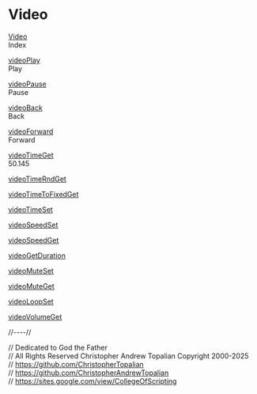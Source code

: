 # Video
[Video](video.md)  
Index

[videoPlay](videoPlay.js)  
Play

[videoPause](videoPause.js)  
Pause

[videoBack](videoBack.js)  
Back

[videoForward](videoForward.js)  
Forward

[videoTimeGet](videoTimeGet.js)  
50.145

[videoTimeRndGet](videoTimeRndGet.js)  

[videoTimeToFixedGet](videoTimeToFixedGet.js)  

[videoTimeSet](videoTimeSet.js)  

[videoSpeedSet](videoSpeedSet.js)  

[videoSpeedGet](videoSpeedGet.js)  

[videoGetDuration](videoDurationGet.js)  

[videoMuteSet](videoMuteSet.js)  

[videoMuteGet](videoMuteGet.js)  

[videoLoopSet](videoLoopSet.js)  

[videoVolumeGet](videoVolumeGet.js)  

//----//

// Dedicated to God the Father  
// All Rights Reserved Christopher Andrew Topalian Copyright 2000-2025  
// https://github.com/ChristopherTopalian  
// https://github.com/ChristopherAndrewTopalian  
// https://sites.google.com/view/CollegeOfScripting

